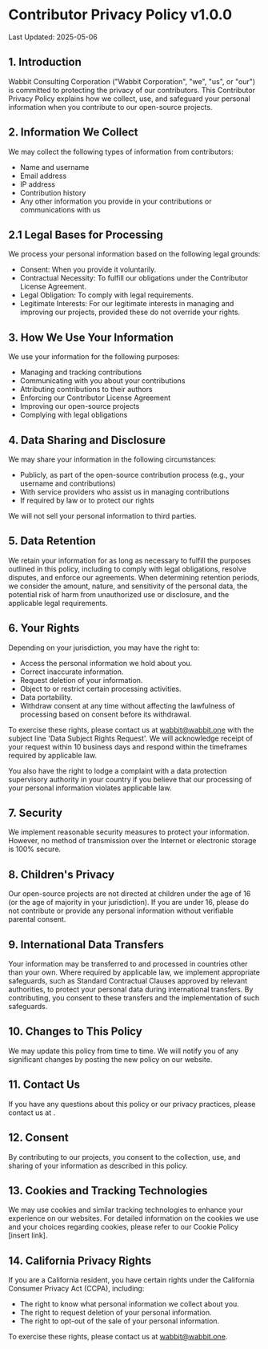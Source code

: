 # Contributor Privacy Policy v1.0.0

Last Updated: 2025-05-06

## 1. Introduction

Wabbit Consulting Corporation ("Wabbit Corporation", "we", "us", or "our") is committed to protecting the privacy of our contributors. This Contributor Privacy Policy explains how we collect, use, and safeguard your personal information when you contribute to our open-source projects.

## 2. Information We Collect

We may collect the following types of information from contributors:

- Name and username
- Email address
- IP address
- Contribution history
- Any other information you provide in your contributions or communications with us

## 2.1 Legal Bases for Processing

We process your personal information based on the following legal grounds:

* Consent: When you provide it voluntarily.
* Contractual Necessity: To fulfill our obligations under the Contributor License Agreement.
* Legal Obligation: To comply with legal requirements.
* Legitimate Interests: For our legitimate interests in managing and improving our projects, provided these do not override your rights.

## 3. How We Use Your Information

We use your information for the following purposes:

- Managing and tracking contributions
- Communicating with you about your contributions
- Attributing contributions to their authors
- Enforcing our Contributor License Agreement
- Improving our open-source projects
- Complying with legal obligations

## 4. Data Sharing and Disclosure

We may share your information in the following circumstances:

- Publicly, as part of the open-source contribution process (e.g., your username and contributions)
- With service providers who assist us in managing contributions
- If required by law or to protect our rights

We will not sell your personal information to third parties.

## 5. Data Retention

We retain your information for as long as necessary to fulfill the purposes outlined in this policy, including to comply with legal obligations, resolve disputes, and enforce our agreements. When determining retention periods, we consider the amount, nature, and sensitivity of the personal data, the potential risk of harm from unauthorized use or disclosure, and the applicable legal requirements.

## 6. Your Rights

Depending on your jurisdiction, you may have the right to:

* Access the personal information we hold about you.
* Correct inaccurate information.
* Request deletion of your information.
* Object to or restrict certain processing activities.
* Data portability.
* Withdraw consent at any time without affecting the lawfulness of processing based on consent before its withdrawal.

To exercise these rights, please contact us at wabbit@wabbit.one with the subject line 'Data Subject Rights Request'. We will acknowledge receipt of your request within 10 business days and respond within the timeframes required by applicable law.

You also have the right to lodge a complaint with a data protection supervisory authority in your country if you believe that our processing of your personal information violates applicable law.

## 7. Security

We implement reasonable security measures to protect your information. However, no method of transmission over the Internet or electronic storage is 100% secure.

## 8. Children's Privacy

Our open-source projects are not directed at children under the age of 16 (or the age of majority in your jurisdiction). If you are under 16, please do not contribute or provide any personal information without verifiable parental consent.

## 9. International Data Transfers

Your information may be transferred to and processed in countries other than your own. Where required by applicable law, we implement appropriate safeguards, such as Standard Contractual Clauses approved by relevant authorities, to protect your personal data during international transfers. By contributing, you consent to these transfers and the implementation of such safeguards.

## 10. Changes to This Policy

We may update this policy from time to time. We will notify you of any significant changes by posting the new policy on our website.

## 11. Contact Us

If you have any questions about this policy or our privacy practices, please contact us at .

## 12. Consent

By contributing to our projects, you consent to the collection, use, and sharing of your information as described in this policy.

## 13. Cookies and Tracking Technologies

We may use cookies and similar tracking technologies to enhance your experience on our websites. For detailed information on the cookies we use and your choices regarding cookies, please refer to our Cookie Policy [insert link].

## 14. California Privacy Rights

If you are a California resident, you have certain rights under the California Consumer Privacy Act (CCPA), including:

* The right to know what personal information we collect about you.
* The right to request deletion of your personal information.
* The right to opt-out of the sale of your personal information.

To exercise these rights, please contact us at wabbit@wabbit.one.

